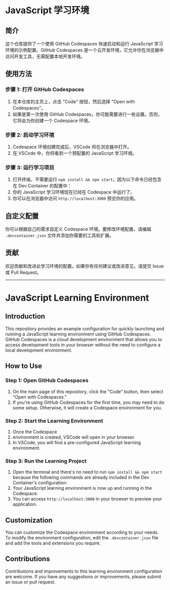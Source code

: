 # JavaScript 学习环境

## 简介

这个仓库提供了一个使用 GitHub Codespaces 快速启动和运行 JavaScript 学习环境的示例配置。GitHub Codespaces 是一个云开发环境，它允许你在浏览器中访问开发工具，无需配置本地开发环境。

## 使用方法

### 步骤 1: 打开 GitHub Codespaces

1. 在本仓库的主页上，点击 "Code" 按钮，然后选择 "Open with Codespaces"。
2. 如果是第一次使用 GitHub Codespaces，你可能需要进行一些设置。否则，它将会为你创建一个 Codespace 环境。

### 步骤 2: 启动学习环境

1. Codespace 环境创建完成后，VSCode 将在浏览器中打开。
2. 在 VSCode 中，你将看到一个预配置的 JavaScript 学习环境。

### 步骤 3: 运行学习项目

1. 打开终端，不需要运行 `npm install && npm start`，因为以下命令已经包含在 Dev Container 的配置中：
2. 你的 JavaScript 学习环境现在已经在 Codespace 中运行了。
3. 你可以在浏览器中访问 `http://localhost:3000` 预览你的应用。

## 自定义配置

你可以根据自己的需求自定义 Codespace 环境。要修改环境配置，请编辑 `.devcontainer.json` 文件并添加你需要的工具和扩展。

## 贡献

欢迎贡献和改进此学习环境的配置。如果你有任何建议或改进意见，请提交 Issue 或 Pull Request。

---

# JavaScript Learning Environment

## Introduction

This repository provides an example configuration for quickly launching and running a JavaScript learning environment using GitHub Codespaces. GitHub Codespaces is a cloud development environment that allows you to access development tools in your browser without the need to configure a local development environment.

## How to Use

### Step 1: Open GitHub Codespaces

1. On the main page of this repository, click the "Code" button, then select "Open with Codespaces."
2. If you're using GitHub Codespaces for the first time, you may need to do some setup. Otherwise, it will create a Codespace environment for you.

### Step 2: Start the Learning Environment

1. Once the Codespace
2.  environment is created, VSCode will open in your browser.
3. In VSCode, you will find a pre-configured JavaScript learning environment.

### Step 3: Run the Learning Project

1. Open the terminal and there's no need to run `npm install && npm start` because the following commands are already included in the Dev Container's configuration:
2. Your JavaScript learning environment is now up and running in the Codespace.
3. You can access `http://localhost:3000` in your browser to preview your application.

## Customization

You can customize the Codespace environment according to your needs. To modify the environment configuration, edit the `.devcontainer.json` file and add the tools and extensions you require.

## Contributions

Contributions and improvements to this learning environment configuration are welcome. If you have any suggestions or improvements, please submit an issue or pull request.
